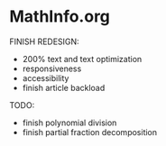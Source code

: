 # MathInfo.org

FINISH REDESIGN:
- 200% text and text optimization
- responsiveness
- accessibility
- finish article backload


TODO:

- finish polynomial division
- finish partial fraction decomposition
